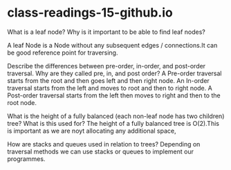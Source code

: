 # class-readings-15-github.io

What is a leaf node? Why is it important to be able to find leaf nodes?

 A leaf Node is a Node without any subsequent edges / connections.It can be good reference point for traversing.
 
Describe the differences between pre-order, in-order, and post-order traversal. Why are they called pre, in, and post order? 
 A Pre-order traversal starts from the root and then goes left and then right node.
An In-order traversal starts from the left and moves to root and then to right node.
A Post-order traversal starts from the left then moves to right and then to the root node.

What is the height of a fully balanced (each non-leaf node has two children) tree? What is this used for?
The height of a fully balanced tree is O(2).This is important as we are noyt allocating any additional space,

How are stacks and queues used in relation to trees?
Depending on traversal methods we can use stacks or queues to implement our programmes.
